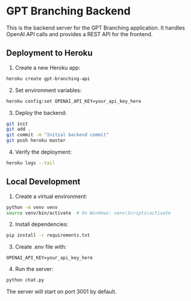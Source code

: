 # GPT Branching Backend

This is the backend server for the GPT Branching application. It handles OpenAI API calls and provides a REST API for the frontend.

## Deployment to Heroku

1. Create a new Heroku app:
```bash
heroku create gpt-branching-api
```

2. Set environment variables:
```bash
heroku config:set OPENAI_API_KEY=your_api_key_here
```

3. Deploy the backend:
```bash
git init
git add .
git commit -m "Initial backend commit"
git push heroku master
```

4. Verify the deployment:
```bash
heroku logs --tail
```

## Local Development

1. Create a virtual environment:
```bash
python -m venv venv
source venv/bin/activate  # On Windows: venv\Scripts\activate
```

2. Install dependencies:
```bash
pip install -r requirements.txt
```

3. Create .env file with:
```
OPENAI_API_KEY=your_api_key_here
```

4. Run the server:
```bash
python chat.py
```

The server will start on port 3001 by default.
